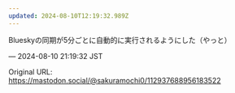 ```yaml
---
updated: 2024-08-10T12:19:32.989Z
---
```


<p>Blueskyの同期が5分ごとに自動的に実行されるようにした（やっと）</p>

&mdash; 2024-08-10 21:19:32 JST

Original URL: https://mastodon.social/@sakuramochi0/112937688956183522
